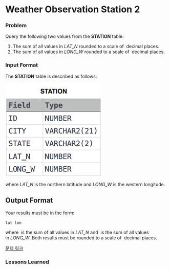 # Weather Observation Station 2

### Problem

Query the following two values from the **STATION** table:

1. The sum of all values in *LAT_N* rounded to a scale of  decimal places.
2. The sum of all values in *LONG_W* rounded to a scale of  decimal places.

### Input Format

The **STATION** table is described as follows:

![image.png](image.png)

where *LAT_N* is the northern latitude and *LONG_W* is the western longitude.

## **Output Format**

Your results must be in the form:

```
lat lon
```

where  is the sum of all values in *LAT_N* and  is the sum of all values in *LONG_W*. Both results must be rounded to a scale of  decimal places.

[문제 링크](https://www.hackerrank.com/challenges/weather-observation-station-2/problem?isFullScreen=true)

### Lessons Learned